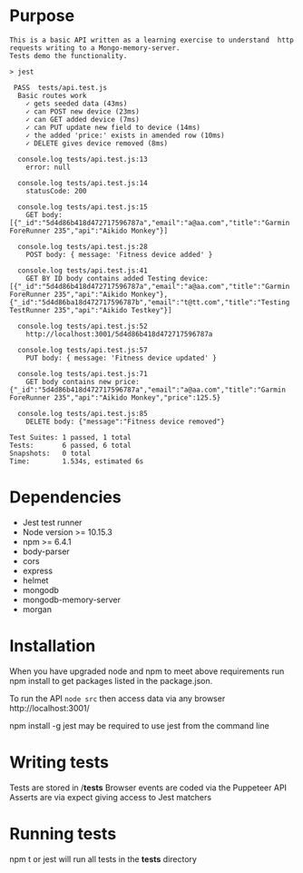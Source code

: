 # Purpose
    This is a basic API written as a learning exercise to understand  http requests writing to a Mongo-memory-server.  
    Tests demo the functionality.
    
``` 
> jest

 PASS  tests/api.test.js
  Basic routes work
    ✓ gets seeded data (43ms)
    ✓ can POST new device (23ms)
    ✓ can GET added device (7ms)
    ✓ can PUT update new field to device (14ms)
    ✓ the added 'price:' exists in amended row (10ms)
    ✓ DELETE gives device removed (8ms)

  console.log tests/api.test.js:13
    error: null

  console.log tests/api.test.js:14
    statusCode: 200

  console.log tests/api.test.js:15
    GET body: [{"_id":"5d4d86b418d472717596787a","email":"a@aa.com","title":"Garmin ForeRunner 235","api":"Aikido Monkey"}]

  console.log tests/api.test.js:28
    POST body: { message: 'Fitness device added' }

  console.log tests/api.test.js:41
    GET BY ID body contains added Testing device: [{"_id":"5d4d86b418d472717596787a","email":"a@aa.com","title":"Garmin ForeRunner 235","api":"Aikido Monkey"},{"_id":"5d4d86ba18d472717596787b","email":"t@tt.com","title":"Testing TestRunner 235","api":"Aikido Testkey"}]

  console.log tests/api.test.js:52
    http://localhost:3001/5d4d86b418d472717596787a

  console.log tests/api.test.js:57
    PUT body: { message: 'Fitness device updated' }

  console.log tests/api.test.js:71
    GET body contains new price: {"_id":"5d4d86b418d472717596787a","email":"a@aa.com","title":"Garmin ForeRunner 235","api":"Aikido Monkey","price":125.5}

  console.log tests/api.test.js:85
    DELETE body: {"message":"Fitness device removed"}

Test Suites: 1 passed, 1 total
Tests:       6 passed, 6 total
Snapshots:   0 total
Time:        1.534s, estimated 6s

```


# Dependencies
* Jest test runner 
* Node version >= 10.15.3
* npm >= 6.4.1
* body-parser
* cors
* express
* helmet
* mongodb
* mongodb-memory-server
* morgan

# Installation
When you have upgraded node and npm to meet above requirements run npm install to get packages listed in the package.json.

To run the API ``` node src ``` then access data via any browser http://localhost:3001/ 

npm install -g jest may be required to use jest from the command line

# Writing tests
Tests are stored in /__tests__ 
Browser events are coded via the Puppeteer API
Asserts are via expect giving access to Jest matchers

# Running tests
npm t or jest will run all tests in the __tests__ directory
